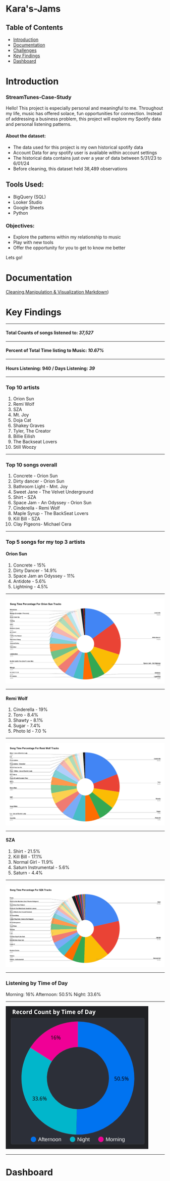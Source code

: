 # Kara's-Jams

## Table of Contents
- [Introduction](#introduction)
- [Documentation](#documentation)
- [Challenges](#challenges)
- [Key Findings](#key-findings)
- [Dashboard](#Dashboard)

  
# Introduction

###  StreamTunes-Case-Study
Hello! This project is especially personal and meaningful to me. Throughout my life, music has offered solace, fun opportunities for connection. 
Instead of addressing a business problem, this project will explore my Spotify data and personal listening patterns. 


#### About the dataset: 
- The data used for this project is my own historical spotify data 
- Account Data for any spotify user is available within account settings
- The historical data contains just over a year of data between 5/31/23 to 6/01/24
- Before cleaning, this dataset held 38,489 observations

## Tools Used: 
- BigQuery (SQL)
- Looker Studio
- Google Sheets
- Python


### Objectives: 
- Explore the patterns within my relationship to music
- Play with new tools
- Offer the opportunity for you to get to know me better
  
Lets go!

# Documentation
[Cleaning,Manipulation & Visualization Markdown](https://github.com/karammulc/Karas-Jams/blob/main/README.md))


# Key Findings
______________________________________________________
#### Total Counts of songs listened to: *37,527*
______________________________________________________
#### Percent of Total Time listing to Music: 	*10.67%*
______________________________________________________
#### Hours Listening: 940  /  Days Listening: *39* 
______________________________________________________

### Top 10 artists 
1. Orion Sun
2. Remi Wolf
3. SZA
4. Mt. Joy
5. Doja Cat
6. Shakey Graves
7. Tyler, The Creator
8. Billie Eilish 
9. The Backseat Lovers
10. Still Woozy
_____________________________________________________
### Top 10 songs overall
1. Concrete - Orion Sun
2. Dirty dancer - Orion Sun
3. Bathroom Light - Mnt. Joy
4. Sweet Jane - The Velvet Underground
5. Shirt - SZA
6. Space Jam - An Odyssey	- Orion Sun
7. Cinderella - Remi Wolf
8. Maple Syrup - The BackSeat Lovers
9. Kill Bill - SZA
10. Clay Pigeons- Michael Cera	
_____________________________________________________
### Top 5 songs for my top 3 artists 

#### Orion Sun
1. Concrete - 15%
2. Dirty Dancer - 14.9%
3. Space Jam an Odyssey - 11%
4. Antidote - 5.6%
5. Lightning - 4.5%
______________________________________________________
![*Song Time Percentage For Orion Sun Tracks*](https://github.com/karammulc/Karas-Jams/blob/main/Images/Song%20Time%20Percentage%20For%20Orion%20Sun%20Tracks.png)
______________________________________________________
#### Remi Wolf 
1. Cinderella - 19%
2. Toro - 8.4%
3. Shawty - 8.1%
4. Sugar - 7.4%
5. Photo Id - 7.0 %
______________________________________________________
![*Song Time Percentage For Remi Wolf Tracks*](https://github.com/karammulc/Karas-Jams/blob/main/Images/Song%20Time%20Percentage%20For%20Remi%20Wolf%20Tracks.png)
______________________________________________________
#### SZA
1. Shirt - 21.5%
2. Kill Bill - 17.1%
3. Normal Girl - 11.9%
4. Saturn Instrumental - 5.6%
5. Saturn - 4.4%
______________________________________________________
![*Song Time Percentage For SZA Tracks*](https://github.com/karammulc/Karas-Jams/blob/main/Images/Song%20Time%20Percentage%20For%20SZA%20Tracks.png)
______________________________________________________
### Listening by Time of Day
Morning: 16%
Afternoon: 50.5%
Night: 33.6%
______________________________________________________
![*Record Count by Time of Day*](https://github.com/karammulc/Karas-Jams/blob/main/Images/Record%20Count%20by%20Time%20of%20Day.png)
______________________________________________________


# Dashboard
